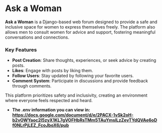 # Ask a Woman  

**Ask a Woman** is a Django-based web forum designed to provide a safe and inclusive space for women to express themselves freely. The platform also allows men to consult women for advice and support, fostering meaningful conversations and connections.  

### Key Features  
- **Post Creation**: Share thoughts, experiences, or seek advice by creating posts.  
- **Likes**: Engage with posts by liking them.  
- **Follow Users**: Stay updated by following your favorite users.  
- **Comment System**: Participate in discussions and provide feedback through comments.  

This platform prioritizes safety and inclusivity, creating an environment where everyone feels respected and heard. 
 - **The .env information you can view in: https://docs.google.com/document/d/e/2PACX-1vSk2oH-b2vOWYaoc2l5zyX1KL7gVOFHbRsTMm5TAuYmslLzZevTYdQVAe6oDf0NLrPjLEZ_FcoJboX6/pub** 
